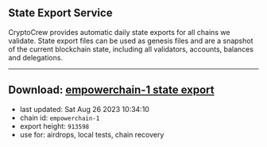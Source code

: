 ## State Export Service
CryptoCrew provides automatic daily state exports for all chains we validate. State export files can be used as genesis files and are a snapshot of the current blockchain state, including all validators, accounts, balances and delegations.

---
**Download: [empowerchain-1 state export](https://dl.ccvalidators.com/SERVICE/empowerchain/empowerchain-1_export_913598.json)**
---

- last updated: Sat Aug 26 2023 10:34:10
- chain id: `empowerchain-1`
- export height: `913598`
- use for: airdrops, local tests, chain recovery
